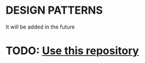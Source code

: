 # DESIGN PATTERNS

It will be added in the future
# TODO: [Use this repository](https://github.com/ErdemOzgen/design-patterns-go)